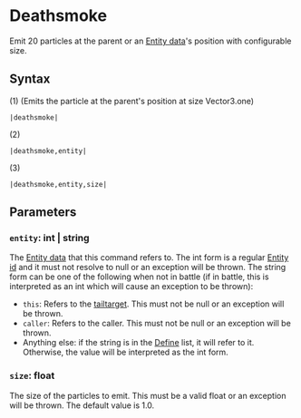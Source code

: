# Deathsmoke

Emit 20 particles at the parent or an [Entity data](../../../TextAsset%20Data/Entity%20data.md)'s position with configurable size.

## Syntax

(1) (Emits the particle at the parent's position at size Vector3.one)

````
|deathsmoke|
````

(2)

````
|deathsmoke,entity|
````

(3)

````
|deathsmoke,entity,size|
````

## Parameters

### `entity`: int | string

The [Entity data](../../../TextAsset%20Data/Entity%20data.md) that this command refers to. The int form is a regular [Entity id](../Entity%20id.md) and it must not resolve to null or an exception will be thrown. The string form can be one of the following when not in battle (if in battle, this is interpreted as an int which will cause an exception to be thrown):

* `this`: Refers to the [tailtarget](../../Notable%20local%20variable/tailtarget.md). This must not be null or an exception will be thrown.
* `caller`: Refers to the caller. This must not be null or an exception will be thrown.
* Anything else: if the string is in the [Define](Define.md) list, it will refer to it. Otherwise, the value will be interpreted as the int form.

### `size`: float

The size of the particles to emit. This must be a valid float or an exception will be thrown. The default value is 1.0.
